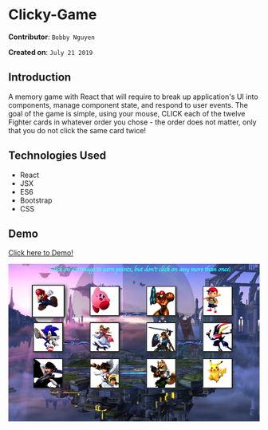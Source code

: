 # Clicky-Game

**Contributor**: `Bobby Nguyen`

**Created on**: `July 21 2019`

## Introduction
A memory game with React that will require to break up application's UI into components, manage component state, and respond to user events. The goal of the game is simple, using your mouse, CLICK each of the twelve Fighter cards in whatever order you chose - the order does not matter, only that you do not click the same card twice!

## Technologies Used
- React
- JSX
- ES6
- Bootstrap
- CSS

## Demo
[Click here to Demo!](https://secure-inlet-08487.herokuapp.com)

![Results](/public/clicky.png)
